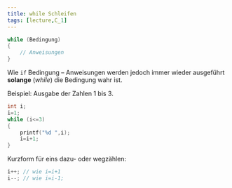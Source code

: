 ```yaml
---
title: while Schleifen
tags: [lecture,C_1]
---
```



```c
while (Bedingung)
{
	// Anweisungen
}
```

Wie `if` Bedingung – Anweisungen werden jedoch immer wieder ausgeführt **solange** (*while*) die Bedingung wahr ist.


Beispiel: Ausgabe der Zahlen 1 bis 3.

```c
int i;
i=1;
while (i<=3)
{
	printf("%d ",i);
	i=i+1;
}
```

Kurzform für eins dazu- oder wegzählen:

```c
i++; // wie i=i+1
i--; // wie i=i-1;
```


